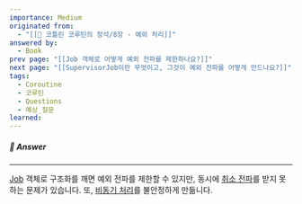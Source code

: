 ```yaml
---
importance: Medium
originated from:
  - "[[📘 코틀린 코루틴의 정석/8장 - 예외 처리]]"
answered by:
  - Book
prev page: "[[Job 객체로 어떻게 예외 전파를 제한하나요?]]"
next page: "[[SupervisorJob이란 무엇이고, 그것이 예외 전파를 어떻게 만드나요?]]"
tags:
  - Coroutine
  - 코루틴
  - Questions
  - 예상_질문
learned: 
---
```

##### 💬 Answer
---
[Job](Job.md) 객체로 구조화를 깨면 예외 전파를 제한할 수 있지만, 동시에 [취소 전파](취소%20전파.md)를 받지 못하는 문제가 있습니다.
또, [비동기 처리](비동기%20작업.md)를 불안정하게 만듦니다.
